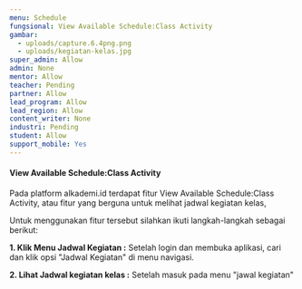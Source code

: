```yaml
---
menu: Schedule
fungsional: View Available Schedule:Class Activity
gambar:
  - uploads/capture.6.4png.png
  - uploads/kegiatan-kelas.jpg
super_admin: Allow
admin: None
mentor: Allow
teacher: Pending
partner: Allow
lead_program: Allow
lead_region: Allow
content_writer: None
industri: Pending
student: Allow
support_mobile: Yes
---
```

#### View Available Schedule:Class Activity

P﻿ada platform alkademi.id terdapat fitur View Available Schedule:Class Activity, atau fitur yang berguna untuk melihat jadwal kegiatan kelas,

U﻿ntuk menggunakan fitur tersebut silahkan ikuti langkah-langkah sebagai berikut:

**1.﻿ Klik Menu Jadwal Kegiatan :** Setelah login dan membuka aplikasi, cari dan klik opsi "Jadwal Kegiatan" di menu navigasi.

**2﻿. Lihat Jadwal kegiatan kelas :** Setelah masuk pada menu "jawal kegiatan"